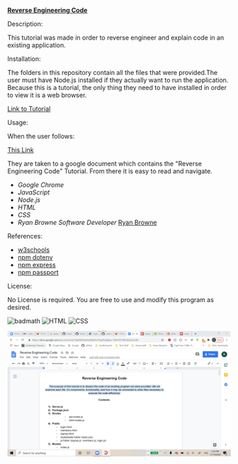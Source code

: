 [**Reverse Engineering Code**](https://github.com/ryanbrowne360/ReverseEngineeringCode.git)

Description:

This tutorial was made in order to reverse engineer and explain code in an existing application. 

Installation:

The folders in this repository contain all the files that were provided.The user must have Node.js installed if they actually want to run the application. Because this is a tutorial, the only thing they need to have installed in order to view it is a web browser.

[Link to Tutorial](https://docs.google.com/document/d/16ia6W3twNzoMdvSvY5gVdoGjEpx-7NtsYIF1WOdzGLU/edit?usp=sharing)

Usage:

When the user follows:

[This Link](https://docs.google.com/document/d/16ia6W3twNzoMdvSvY5gVdoGjEpx-7NtsYIF1WOdzGLU/edit?usp=sharing) 

They are taken to a google document which contains the "Reverse Engineering Code" Tutorial. From there it is easy to read and navigate.

- *Google Chrome*
- *JavaScript*
- *Node.js*
- *HTML*
- *CSS*
- *Ryan Browne Software Developer* [Ryan Browne](https://github.com/ryanbrowne360/)

References:

- [w3schools](https://www.w3schools.com/)
- [npm dotenv](https://www.npmjs.com/package/dotenv)
- [npm express](https://www.npmjs.com/package/express)
- [npm passport](https://www.npmjs.com/package/passport)


License:

No License is required. You are free to use and modify this program as desired.

![badmath](https://img.shields.io/github/languages/top/nielsenjared/badmath)
![HTML](https://img.shields.io/badge/HTML-100%25-orange)
![CSS](https://img.shields.io/badge/CSS-100%25-yellowgreen)

![image](https://github.com/ryanbrowne360/ReverseEngineeringCode/blob/main/Screenshot%202020-11-19%20142505.png)
	
























